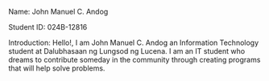 Name: John Manuel C. Andog

Student ID: 024B-12816

Introduction:
Hello!, I am John Manuel C. Andog an Information Technology student at Dalubhasaan ng Lungsod ng Lucena. I am an IT student who dreams to contribute someday in the community through creating programs that will help solve problems. 
